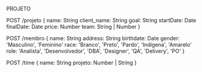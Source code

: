 PROJETO

POST /projeto {
    name: String
    client_name: String
    goal: String
    startDate: Date
    finalDate: Date
    price: Number
    team: String | Number
}

POST /membro {
    name: String
    address: String
    birthdate: Date
    gender: 'Masculino', 'Feminino'
    race: 'Branco', 'Preto', 'Pardo', 'Indígena', 'Amarelo'
    role: 'Analista', 'Desenvolvedor', 'DBA', 'Designer', 'QA', 'Delivery', 'PO'
}

POST /time {
    name: String
    projeto: Number | String
}